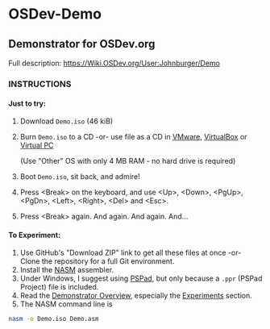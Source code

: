 # OSDev-Demo

## Demonstrator for OSDev.org

Full description: https://Wiki.OSDev.org/User:Johnburger/Demo

### INSTRUCTIONS

#### Just to try:
1. Download `Demo.iso` (46 kiB)
2. Burn `Demo.iso` to a CD -or- use file as a CD in
   [VMware](https://my.vmware.com/web/vmware/free#desktop_end_user_computing/vmware_player/6_0),
   [VirtualBox](https://www.virtualbox.org/wiki/Downloads) or
   [Virtual PC](http://www.microsoft.com/en-au/download/details.aspx?id=3702)

    (Use "Other" OS with only 4 MB RAM - no hard drive is required)
3. Boot `Demo.iso`, sit back, and admire!
4. Press &lt;Break&gt; on the keyboard, and use &lt;Up&gt;, &lt;Down&gt;, &lt;PgUp&gt;, &lt;PgDn&gt;, &lt;Left&gt;, &lt;Right&gt;, &lt;Del&gt; and &lt;Esc&gt;.
5. Press &lt;Break&gt; again. And again. And again. And...

#### To Experiment:
1. Use GitHub's "Download ZIP" link to get all these files at once -or- Clone the repository for a full Git environment.
2. Install the [NASM](http://www.nasm.us/) assembler.
3. Under Windows, I suggest using [PSPad](http://www.pspad.com/), but only because a `.ppr` (PSPad Project) file is included.
4. Read the [Demonstrator Overview](http://Wiki.OSDev.org/JohnBurger:Demo/Overview), especially  the [Experiments](http://Wiki.OSDev.org/JohnBurger:Demo/Overview#Experiments) section.
5. The NASM command line is
```sh
nasm -o Demo.iso Demo.asm
```

